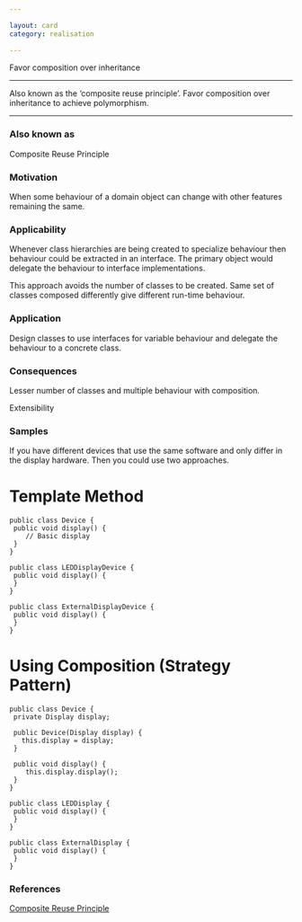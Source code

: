 ```yaml
---

layout: card
category: realisation

---
```


Favor composition over inheritance

---

Also known as the &lsquo;composite reuse principle&rsquo;. Favor composition
over inheritance to achieve polymorphism.

---

### Also known as

Composite Reuse Principle

### Motivation

When some behaviour of a domain object can change with other features remaining the same.

### Applicability

Whenever class hierarchies are being created to specialize behaviour then behaviour could be extracted in an interface. The primary object would delegate the behaviour to interface implementations.

This approach avoids the number of classes to be created. Same set of classes composed differently give different run-time behaviour.

### Application

Design classes to use interfaces for variable behaviour and delegate the behaviour to a concrete class.

### Consequences

Lesser number of classes and multiple behaviour with composition.

Extensibility

### Samples

If you have different devices that use the same software and only differ in the display hardware. Then you could use two approaches.

# Template Method

    public class Device {
     public void display() {
        // Basic display
     }
    }

    public class LEDDisplayDevice {
     public void display() {
     }
    }

    public class ExternalDisplayDevice {
     public void display() {
     }
    }

# Using Composition (Strategy Pattern)

    public class Device {
     private Display display;

     public Device(Display display) {
       this.display = display;
     }

     public void display() {
        this.display.display();
     }
    }

    public class LEDDisplay {
     public void display() {
     }
    }

    public class ExternalDisplay {
     public void display() {
     }
    }

### References

[Composite Reuse Principle](http://www.cs.sjsu.edu/~pearce/cs251b/principles/crp.htm)


